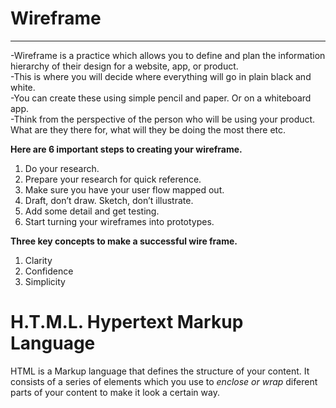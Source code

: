 # Wireframe  
 
 ---
 
 -Wireframe is a practice which allows you to define and plan the information hierarchy of their design for a website, app, or product.  
 -This is where you will decide where everything will go in plain black and white.  
 -You can create these using simple pencil and paper. Or on a whiteboard app.  
 -Think from the perspective of the person who will be using your product. What are they there for, what will they be doing the most there etc.  
 
 **Here are 6 important steps to creating your wireframe.**  
 1. Do your research.  
 2. Prepare your research for quick reference.  
 3. Make sure you have your user flow mapped out.  
 4. Draft, don’t draw. Sketch, don’t illustrate.  
 5. Add some detail and get testing.  
 6. Start turning your wireframes into prototypes.  

**Three key concepts to make a successful wire frame.**  
1. Clarity  
2. Confidence  
3. Simplicity  


# H.T.M.L. Hypertext Markup Language  

HTML is a Markup language that defines the structure of your content. It consists of a series of elements which you use to *enclose or wrap* diferent parts of your content to make it look a certain way. 
